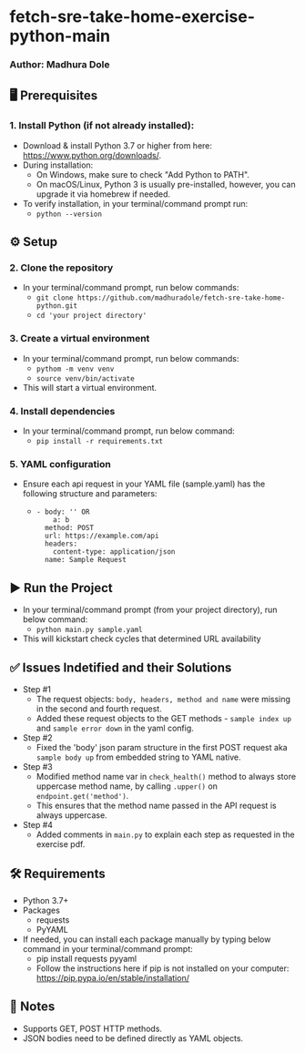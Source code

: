 # fetch-sre-take-home-exercise-python-main

### Author: Madhura Dole

## 🖥️ Prerequisites

### 1. Install Python (if not already installed):
- Download & install Python 3.7 or higher from here:  https://www.python.org/downloads/.
- During installation:
  - On Windows, make sure to check "Add Python to PATH".
  - On macOS/Linux, Python 3 is usually pre-installed, however, you can upgrade it via homebrew if needed.
- To verify installation, in your terminal/command prompt run:
  - `python --version`


## ⚙️ Setup

### 2. Clone the repository
- In your terminal/command prompt, run below commands:
  - `git clone https://github.com/madhuradole/fetch-sre-take-home-python.git`
  - `cd 'your project directory'`

### 3. Create a virtual environment
- In your terminal/command prompt, run below commands:
  - `pythom -m venv venv`
  - `source venv/bin/activate`
- This will start a virtual environment.

### 4. Install dependencies
- In your terminal/command prompt, run below command:
  - `pip install -r requirements.txt`

### 5. YAML configuration
- Ensure each api request in your YAML file (sample.yaml) has the following structure and parameters:
  - ```
    - body: '' OR
        a: b
      method: POST
      url: https://example.com/api
      headers:
        content-type: application/json
      name: Sample Request
    ```

## ▶️ Run the Project
- In your terminal/command prompt (from your project directory), run below command:
  - `python main.py sample.yaml`
- This will kickstart check cycles that determined URL availability

## ✅ Issues Indetified and their Solutions
- Step #1
  - The request objects: `body, headers, method and name` were missing in the second and fourth request.
  - Added these request objects to the GET methods - `sample index up` and `sample error down` in the yaml config.
- Step #2
  - Fixed the 'body' json param structure in the first POST request aka `sample body up` from embedded string to YAML native.
- Step #3
  - Modified method name var in `check_health()` method to always store uppercase method name, by calling `.upper()` on `endpoint.get('method')`.
  - This ensures that the method name passed in the API request is always uppercase.
- Step #4
  - Added comments in `main.py` to explain each step as requested in the exercise pdf.

## 🛠️ Requirements
- Python 3.7+
- Packages
  - requests
  - PyYAML
- If needed, you can install each package manually by typing below command in your terminal/command prompt:
  - pip install requests pyyaml
  - Follow the instructions here if pip is not installed on your computer: https://pip.pypa.io/en/stable/installation/

## 📝 Notes
- Supports GET, POST HTTP methods.
- JSON bodies need to be defined directly as YAML objects.